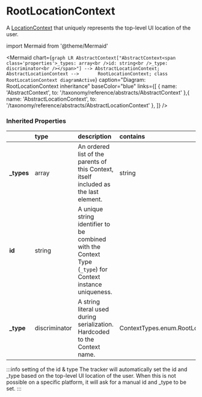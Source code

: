 # RootLocationContext

A [LocationContext](/taxonomy/reference/location-contexts/overview.md) that uniquely represents the top-level UI location of the user.

import Mermaid from '@theme/Mermaid'

<Mermaid chart={`
    graph LR
      AbstractContext["AbstractContext<span class='properties'>_types: array<br />id: string<br />_type: discriminator<br /></span>"] --> AbstractLocationContext;
      AbstractLocationContext -->       RootLocationContext;
    class RootLocationContext diagramActive
  `}
  caption="Diagram: RootLocationContext inheritance"
  baseColor="blue"
  links={[
{ name: 'AbstractContext', to: '/taxonomy/reference/abstracts/AbstractContext' },{ name: 'AbstractLocationContext', to: '/taxonomy/reference/abstracts/AbstractLocationContext' },  ]}
/>

### Inherited Properties

|             | type          | description                                                                                                | contains                              |
|:------------|:--------------|:-----------------------------------------------------------------------------------------------------------|:--------------------------------------|
| **\_types** | array         | An ordered list of the parents of this Context, itself included as the last element.                       | string                                |
| **id**      | string        | A unique string identifier to be combined with the Context Type (`_type`) for Context instance uniqueness. |                                       |
| **\_type**  | discriminator | A string literal used during serialization. Hardcoded to the Context name.                                 | ContextTypes.enum.RootLocationContext |

:::info setting of the id & type
The tracker will automatically set the id and _type based on the top-level UI location of the user. When this is not possible on a specific platform, it will ask for a manual id and _type to be set.
:::
